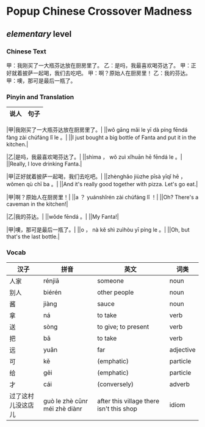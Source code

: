 # Popup Chinese Crossover Madness
## *elementary* level

### Chinese Text
甲：我刚买了一大瓶芬达放在厨房里了。
乙：是吗，我最喜欢喝芬达了。
甲：正好就着披萨一起喝，我们去吃吧。
甲：啊？原始人在厨房里！
乙：我的芬达。
甲：噢，那可是最后一瓶了。

### Pinyin and Translation
|说人|句子|
|----|----|

|甲|我刚买了一大瓶芬达放在厨房里了。|
||wǒ gāng mǎi le yī dà píng fēndá fàng zài chúfáng lǐ le 。|
||I just bought a big bottle of Fanta and put it in the kitchen.|

|乙|是吗，我最喜欢喝芬达了。|
||shìma ， wǒ zuì xǐhuān hē fēndá le 。|
||Really, I love drinking Fanta.|

|甲|正好就着披萨一起喝，我们去吃吧。|
||zhènghǎo jiùzhe pīsà yīqǐ hē ， wǒmen qù chī ba 。|
||And it's really good together with pizza. Let's go eat.|

|甲|啊？原始人在厨房里！|
||a ？ yuánshǐrén zài chúfáng lǐ ！|
||Oh? There's a caveman in the kitchen!|

|乙|我的芬达。|
||wǒde fēndá 。|
||My Fanta!|

|甲|噢，那可是最后一瓶了。|
||o ， nà kě shì zuìhòu yī píng le 。|
||Oh, but that's the last bottle.|
### Vocab
|汉子|拼音|英文|词类|
|----|----|----|----|
|人家|rénjiā|someone|noun|
|别人|biérén|other people|noun|
|酱|jiàng|sauce|noun|
|拿|ná|to take|verb|
|送|sòng|to give; to present|verb|
|把|bǎ|to take|verb|
|远|yuǎn|far|adjective|
|可|kě|(emphatic)|particle|
|给|gěi|(emphatic)|particle|
|才|cái|(conversely)|adverb|
|过了这村儿没这店儿|guò le zhè cūnr méi zhè diànr|after this village there isn't this shop|idiom|